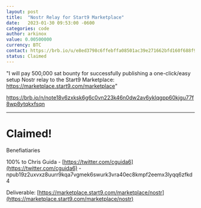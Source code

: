 ```yaml
---
layout: post
title:  "Nostr Relay for Start9 Marketplace"
date:   2023-01-30 09:53:00 -0600
categories: code
author: arkinox
value: 0.00500000
currency: BTC
contact: https://brb.io/u/e8ed3798c6ffebffa08501ac39e271662bfd160f688f94c45d692d8767dd345a
status: Claimed
---
```


"I will pay 500,000 sat bounty for successfully publishing a one-click/easy setup Nostr relay to the Start9 Marketplace: https://marketplace.start9.com/marketplace"

https://brb.io/n/note18v6zxksk6g6c0vn223k46n0dw2av6yklqgpp60kjgu77f8wp8ytqkxfsqn

---

# Claimed!

Benefiatiaries

100% to Chris Guida - [https://twitter.com/cguida6](https://twitter.com/cguida6) - npub19z2uxvxz8uurr9kqa7vgmek6swurk3vra40ec8kmpf2eemx3lyqq6zfkd4

Deliverable:
[https://marketplace.start9.com/marketplace/nostr](https://marketplace.start9.com/marketplace/nostr)
